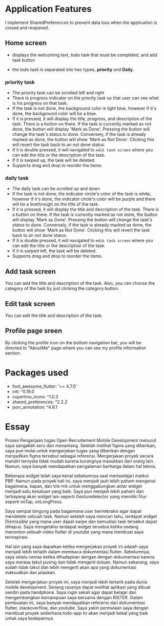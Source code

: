 # Application Features

I implement SharedPreferences to prevent data loss when the application is closed and reopened.

## Home screen 
- displays the welcoming text, todo task that must be completed, and add task button

- the todo task is separated into two types, **priority** and **Daily**.

### priority task
- The priority task can be scrolled left and right
- There is progress indicator on the priority task so that user can see what is his progress on that task.
- If the task is not done, the background color is light blue, however if it's done, the background color will be a blue.
- If it is pressed, it will display the title, progress, and description of the task. There is a button on there. If the task is currently marked as not done, the button will display 'Mark as Done'. Pressing the button will change the task's status to done. Conversely, if the task is already marked as done, the button will show 'Mark as Not Done'. Clicking this will revert the task back to an not done status. 
- If it is double pressed, it will navigated to `edik task screen` where you can edit the title or the description of the task.
- If it is swiped up, the task will be deleted. 
- Supports drag and drop to reorder the items. 

### daily task
- The daily task can be scrolled up and down
- If the task is not done, the indicator circle's color of the task is white, however if it's done, the indicator circle's color will be purple and there will be a linethrough on the title of the task.
- If it is pressed, it will display the title and description of the task. There is a button on there. If the task is currently marked as not done, the button will display 'Mark as Done'. Pressing the button will change the task's status to done. Conversely, if the task is already marked as done, the button will show 'Mark as Not Done'. Clicking this will revert the task back to an not done status. 
- If it is double pressed, it will navigated to `edik task screen` where you can edit the title or the description of the task.
- If it is swiped left, the task will be deleted. 
- Supports drag and drop to reorder the items.

## Add task screen
You can add the title and description of the task. Also, you can choose the category of the task by just clicking the category button.

## Edit task screen
You can edit the title and description of the task.

## Profile page sreen
By clicking the profile icon on the bottom navigation bar, you will be directed to "AboutMe" page where you can see my profile information section.

# Packages used
- font_awesome_flutter: '>= 4.7.0'
- intl: ^0.19.0
- cupertino_icons: ^1.0.2
- shared_preferences: ^2.2.2
- json_annotation: ^4.8.1

# Essay
Proses Pengerjaan tugas Open Recruitement Mobile Development menurut saya sangatlah seru dan menantang. Setelah melihat figma yang diberikan, saya pun mulai untuk mengerjakan tugas yang diberikan dengan menjadikan figma tersebut sebagai referensi.  Mengerjakan proyek secara mandiri ternyata tidak mudah karena kurangnya masukkan dari orang lain. Namun, saya banyak mendapatkan pengalaman berharga dalam hal teknis.

Beberapa widget telah saya kenal sebelumnya saat mempelajari matkul PBP. Namun pada proyek kali ini, saya menjadi jauh lebih paham  mengenai bagaimana, kapan, dan trik-trik untuk menggabungkan antar widget menjadi satu kesatuan yang baik. 	Saya pun menjadi lebih paham dan terbayang akan widget lain seperti Gesturedetector yang memiliki fitur seperti onTap, onLongPress.

Saya sempat bingung pada bagaimana user berinteraksi agar dapat mendelete sebuah task. Namun setelah saya mencari tahu, terdapat widget Dismissible yang mana user dapat swipe dan kemudian task tersebut dapat dihapus. Saya mengetahui terdapat widget tersebut ketika sedang menonton sebuah video flutter di youtube yang mana membuat saya terinspirasi.

Hal lain yang saya dapatkan ketika mengerjakan proyek ini adalah saya menjadi lebih terlatih dalam membaca dokumentasi flutter. Sebelumnya, saya selalu cemas ketika dihadapkan dengan dengan dokumentasi karena saya merasa takut pusing dan tidak mengerti duluan. Namun sekarang, saya sudah tidak takut dan lebih mengerti akan apa yang dokumentasi maksudkan dan jelaskan.

Setelah mengerjakan proyek ini, saya menjadi lebih tertarik pada dunia mobile development. Senang rasanya dapat melihat aplikasi yang dibuat sendiri pada handphone. Saya ingin sekali agar dapat belajar dan mengembangkan kemampuan saya bersama dengan RISTEK. Dalam pembuatan ini, saya banyak mendapatkan referensi dari dokumentasi flutter, stackoverflow, dan youtube. Saya yakin permulaan saya dengan membuat proyek sederhana todo-app ini akan menjadi bekal yang baik untuk saya kedepannya.
